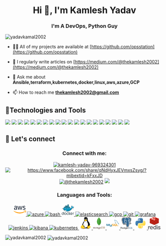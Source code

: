 <h1 align="center">Hi 👋, I'm Kamlesh Yadav</h1>
<h3 align="center">I'm A DevOps, Python Guy</h3>

<p align="left"> <img src="https://komarev.com/ghpvc/?username=yadavkamal2002&label=Profile%20views&color=0e75b6&style=flat" alt="yadavkamal2002" /> </p>

- 👨‍💻 All of my projects are available at [https://github.com/opsstation](https://github.com/opsstation)

- 📝 I regularly write articles on [https://medium.com/@thekamlesh2002](https://medium.com/@thekamlesh2002)

- 💬 Ask me about **Ansible,terraform,kubernetes,docker,linux,aws,azure,GCP**

- 📫 How to reach me **thekamlesh2002@gmail.com**
## 🔧Technologies and Tools
![](https://img.shields.io/badge/Cloud-AWS-informational?style=flat&logo=amazon-aws&logoColor=white&color=2bbc8a)
![](https://img.shields.io/badge/IAC-AWSCloudFormation-informational?style=flat&logo=amazon-aws&logoColor=white&color=2bbc8a)
![](https://img.shields.io/badge/Code-NodeJS-informational?style=flat&logo=node.js&logoColor=white&color=2bbc8a)
![](https://img.shields.io/badge/Metric_Dashboard-Grafana-informational?style=flat&logo=grafana&logoColor=white&color=2bbc8a)
![](https://img.shields.io/badge/VCS-Git-informational?style=flat&logo=git&logoColor=white&color=2bbc8a)
![](https://img.shields.io/badge/Code-VanillaJS-informational?style=flat&logo=javascript&logoColor=white&color=2bbc8a)
![](https://img.shields.io/badge/Hub-Github-informational?style=flat&logo=github&logoColor=white&color=2bbc8a)
![](https://img.shields.io/badge/OS-Linux-informational?style=flat&logo=linux&logoColor=white&color=2bbc8a)
![](https://img.shields.io/badge/Reverse_Proxy/Web_Server-Nginx-informational?style=flat&logo=nginx&logoColor=white&color=2bbc8a)
![](https://img.shields.io/badge/Reverse_Proxy/Web_Server-Apache-informational?style=flat&logo=apache&logoColor=white&color=2bbc8a)
![](https://img.shields.io/badge/Container_Runtime-Docker-informational?style=flat&logo=docker&logoColor=white&color=2bbc8a)
![](https://img.shields.io/badge/Shell-Bash-informational?style=flat&logo=gnu-bash&logoColor=white&color=2bbc8a)
![](https://img.shields.io/badge/IaC-Terraform-informational?style=flat&logo=terraform&logoColor=white&color=2bbc8a)
![](https://img.shields.io/badge/CI/CD-Jenkins-informational?style=flat&logo=jenkins&logoColor=white&color=2bbc8a)
![](https://img.shields.io/badge/CI/CD-CircleCI-informational?style=flat&logo=circleci&logoColor=white&color=2bbc8a)
![](https://img.shields.io/badge/Configuration_Management-Ansible-informational?style=flat&logo=ansible&logoColor=white&color=2bbc8a)
![](https://img.shields.io/badge/Code-Python-informational?style=flat&logo=python&logoColor=white&color=2bbc8a)
![](https://img.shields.io/badge/Monitoring-Prometheus-informational?style=flat&logo=prometheus&logoColor=white&color=2bbc8a)
![](https://img.shields.io/badge/Ordchestration_Tool-Kubernetes-informational?style=flat&logo=kubernetes&logoColor=white&color=2bbc8a)
![](https://img.shields.io/badge/Linux-Ubuntu-informational?style=flat&logo=ubuntu&logoColor=white&color=2bbc8a)

## 🤝 Let's connect

<h3 align="center">Connect with me:</h3>
<p align="center">
<a href="https://linkedin.com/in/kamlesh-yadav-969324301" target="blank"><img align="center" src="https://cdn.jsdelivr.net/npm/simple-icons@3.0.1/icons/linkedin.svg" alt="kamlesh-yadav-969324301" height="30" width="40" /></a>
<a href="[https://www.facebook.com/people/Kamlesh-Yadav/pfbid02io6G6djbDCGX4njLVDgdpAwZfZYiij9U7Pwgva8DqfUGj24HMET5Lo73Z4RG3wnpl/?mibextid=kFxxJD&rdid=XvwZHg30IpZsFteR&share_url=https%3A%2F%2Fwww.facebook.com%2Fshare%2FqNdHyxJEVmxsZsyg%2F%3Fmibextid%3DkFxxJD](https://www.facebook.com/people/Kamlesh-Yadav/pfbid02io6G6djbDCGX4njLVDgdpAwZfZYiij9U7Pwgva8DqfUGj24HMET5Lo73Z4RG3wnpl/?mibextid=kFxxJD&rdid=XvwZHg30IpZsFteR&share_url=https%3A%2F%2Fwww.facebook.com%2Fshare%2FqNdHyxJEVmxsZsyg%2F%3Fmibextid%3DkFxxJD)" target="blank"><img align="center" src="https://cdn.jsdelivr.net/npm/simple-icons@3.0.1/icons/facebook.svg" alt="https://www.facebook.com/share/qNdHyxJEVmxsZsyg/?mibextid=kFxxJD" height="30" width="40" /></a>
<a href="https://medium.com/@thekamlesh2002" target="blank"><img align="center" src="https://cdn.jsdelivr.net/npm/simple-icons@3.0.1/icons/medium.svg" alt="@thekamlesh2002" height="30" width="40" /></a>
  <a href="mailto:thekamlesh2002@gmail.com"><img src="https://img.shields.io/badge/gmail-%EA4225.svg?&style=for-the-badge&logo=gmail&logoColor=red" height=25></a>
</p>

<h3 align="center">Languages and Tools:</h3>
<p align="center"> <a href="https://aws.amazon.com" target="_blank"> <img src="https://raw.githubusercontent.com/devicons/devicon/master/icons/amazonwebservices/amazonwebservices-original-wordmark.svg" alt="aws" width="40" height="40"/> </a> <a href="https://azure.microsoft.com/en-in/" target="_blank"> <img src="https://www.vectorlogo.zone/logos/microsoft_azure/microsoft_azure-icon.svg" alt="azure" width="40" height="40"/> </a> <a href="https://www.gnu.org/software/bash/" target="_blank"> <img src="https://www.vectorlogo.zone/logos/gnu_bash/gnu_bash-icon.svg" alt="bash" width="40" height="40"/> </a> <a href="https://www.docker.com/" target="_blank"> <img src="https://raw.githubusercontent.com/devicons/devicon/master/icons/docker/docker-original-wordmark.svg" alt="docker" width="40" height="40"/> </a> <a href="https://www.elastic.co" target="_blank"> <img src="https://www.vectorlogo.zone/logos/elastic/elastic-icon.svg" alt="elasticsearch" width="40" height="40"/> </a> <a href="https://cloud.google.com" target="_blank"> <img src="https://www.vectorlogo.zone/logos/google_cloud/google_cloud-icon.svg" alt="gcp" width="40" height="40"/> </a> <a href="https://git-scm.com/" target="_blank"> <img src="https://www.vectorlogo.zone/logos/git-scm/git-scm-icon.svg" alt="git" width="40" height="40"/> </a> <a href="https://grafana.com" target="_blank"> <img src="https://www.vectorlogo.zone/logos/grafana/grafana-icon.svg" alt="grafana" width="40" height="40"/> </a> <a href="https://www.jenkins.io" target="_blank"> <img src="https://www.vectorlogo.zone/logos/jenkins/jenkins-icon.svg" alt="jenkins" width="40" height="40"/> </a> <a href="https://www.elastic.co/kibana" target="_blank"> <img src="https://www.vectorlogo.zone/logos/elasticco_kibana/elasticco_kibana-icon.svg" alt="kibana" width="40" height="40"/> </a> <a href="https://kubernetes.io" target="_blank"> <img src="https://www.vectorlogo.zone/logos/kubernetes/kubernetes-icon.svg" alt="kubernetes" width="40" height="40"/> </a> <a href="https://www.linux.org/" target="_blank"> <img src="https://raw.githubusercontent.com/devicons/devicon/master/icons/linux/linux-original.svg" alt="linux" width="40" height="40"/> </a> <a href="https://www.mongodb.com/" target="_blank"> <img src="https://raw.githubusercontent.com/devicons/devicon/master/icons/mongodb/mongodb-original-wordmark.svg" alt="mongodb" width="40" height="40"/> </a> <a href="https://www.mysql.com/" target="_blank"> <img src="https://raw.githubusercontent.com/devicons/devicon/master/icons/mysql/mysql-original-wordmark.svg" alt="mysql" width="40" height="40"/> </a> <a href="https://www.postgresql.org" target="_blank"> <img src="https://raw.githubusercontent.com/devicons/devicon/master/icons/postgresql/postgresql-original-wordmark.svg" alt="postgresql" width="40" height="40"/> </a> <a href="https://www.python.org" target="_blank"> <img src="https://raw.githubusercontent.com/devicons/devicon/master/icons/python/python-original.svg" alt="python" width="40" height="40"/> </a> <a href="https://redis.io" target="_blank"> <img src="https://raw.githubusercontent.com/devicons/devicon/master/icons/redis/redis-original-wordmark.svg" alt="redis" width="40" height="40"/> </a> </p>

<p><img align="left" src="https://github-readme-stats.vercel.app/api/top-langs?username=yadavkamal2002&show_icons=true&locale=en&layout=compact" alt="yadavkamal2002" /></p>

<p>&nbsp;<img align="center" src="https://github-readme-stats.vercel.app/api?username=yadavkamal2002&show_icons=true&locale=en" alt="yadavkamal2002" /></p>
